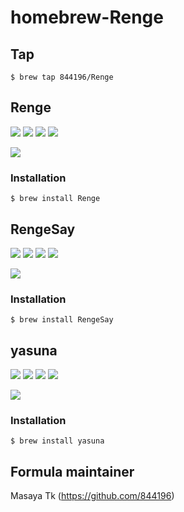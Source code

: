 # homebrew-Renge

## Tap
```shellsession
$ brew tap 844196/Renge
```

## Renge
[![](http://img.shields.io/badge/author-844196-blue.svg?style=flat)](https://github.com/844196)
[![](http://img.shields.io/badge/version-0.9-orange.svg?style=flat)](https://github.com/844196/Renge/releases)
[![](http://img.shields.io/badge/license-MIT-red.svg?style=flat)](https://github.com/844196/Renge/blob/master/LICENSE)
[![](http://img.shields.io/github/issues/844196/Renge.svg?style=flat)](https://github.com/844196/Renge/issues)

[![](http://41.media.tumblr.com/abf4ebeccf80bbe3c5eea2341a799716/tumblr_nijecbfZQZ1s7qf9xo1_1280.png)](https://github.com/844196/Renge)

### Installation
```shellsession
$ brew install Renge
```


## RengeSay
[![](http://img.shields.io/badge/author-844196-blue.svg?style=flat)](https://github.com/844196)
[![](http://img.shields.io/badge/version-1.0-orange.svg?style=flat)](https://github.com/844196/RengeSay/releases)
[![](http://img.shields.io/badge/license-MIT-red.svg?style=flat)](https://github.com/844196/RengeSay/blob/master/LICENSE)
[![](http://img.shields.io/github/issues/844196/RengeSay.svg?style=flat)](https://github.com/844196/RengeSay/issues)

[![](http://40.media.tumblr.com/7a8d326c6ba90d66e855c3644edd2fd5/tumblr_nil59eYNH41s7qf9xo1_1280.png)](https://github.com/844196/RengeSay)

### Installation
```shellsession
$ brew install RengeSay
```


## yasuna
[![](http://img.shields.io/badge/author-sasairc-blue.svg?style=flat)](https://github.com/sasairc)
[![](http://img.shields.io/badge/version-0.3-orange.svg?style=flat)](http://ssiserver.moe.hm/debian/)
[![](http://img.shields.io/badge/license-WTFPL-red.svg?style=flat)](https://github.com/sasairc/yasuna/blob/master/LICENSE)
[![](http://img.shields.io/github/issues/sasairc/yasuna.svg?style=flat)](https://github.com/sasairc/yasuna/issues)

[![](http://41.media.tumblr.com/632cd09ea211eed2c5fc4635457a8640/tumblr_nijecbfZQZ1s7qf9xo2_1280.png)](https://github.com/sasairc/yasuna)

### Installation
```shellsession
$ brew install yasuna
```


## Formula maintainer
Masaya Tk (<https://github.com/844196>)
